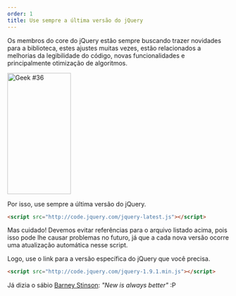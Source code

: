 ```yaml
---
order: 1
title: Use sempre a última versão do jQuery
---
```


Os membros do core do jQuery estão sempre buscando trazer novidades para a biblioteca, estes ajustes muitas vezes, estão relacionados a melhorias da legibilidade do código, novas funcionalidades e principalmente otimização de algoritmos.

<div class="img-right">
  <img id="geek-36" src="http://assets.browserdiet.com/img/36.png" alt="Geek #36" width="144" height="275" />
</div>

Por isso, use sempre a última versão do jQuery.

```html
<script src="http://code.jquery.com/jquery-latest.js"></script>
```

Mas cuidado! Devemos evitar referências para o arquivo listado acima, pois isso pode lhe causar problemas no futuro, já que a cada nova versão ocorre uma atualização automática nesse script.

Logo, use o link para a versão específica do jQuery que você precisa.

```html
<script src="http://code.jquery.com/jquery-1.9.1.min.js"></script>
```

Já dizia o sábio [Barney Stinson](/assets/img/new-is-always-better.gif): *"New is always better"* :P